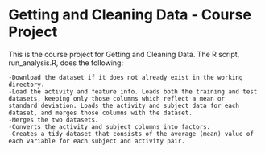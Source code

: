 # Getting and Cleaning Data - Course Project

This is the course project for Getting and Cleaning Data. The R script, run_analysis.R, does the following:

    -Download the dataset if it does not already exist in the working directory.
    -Load the activity and feature info. Loads both the training and test datasets, keeping only those columns which reflect a mean or        standard deviation. Loads the activity and subject data for each dataset, and merges those columns with the dataset.
    -Merges the two datasets.
    -Converts the activity and subject columns into factors.
    -Creates a tidy dataset that consists of the average (mean) value of each variable for each subject and activity pair.
